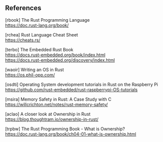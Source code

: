 ## References

[rbook] The Rust Programming Language  
<https://doc.rust-lang.org/book/>

[rchea] Rust Language Cheat Sheet  
<https://cheats.rs/>

[terbo] The Embedded Rust Book  
<https://docs.rust-embedded.org/book/index.html>  
<https://docs.rust-embedded.org/discovery/index.html>

[waoir] Writing an OS in Rust  
<https://os.phil-opp.com/>

[osdti] Operating System development tutorials in Rust on the Raspberry Pi  
<https://github.com/rust-embedded/rust-raspberrypi-OS-tutorials>

[msira] Memory Safety in Rust: A Case Study with C  
<https://willcrichton.net/notes/rust-memory-safety/>

[aclao] A closer look at Ownership in Rust  
<https://blog.thoughtram.io/ownership-in-rust/>

[trpbw] The Rust Programming Book - What is Ownership?  
<https://doc.rust-lang.org/book/ch04-01-what-is-ownership.html>

